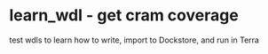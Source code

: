 # learn_wdl - get cram coverage
test wdls to learn how to write, import to Dockstore, and run in Terra
